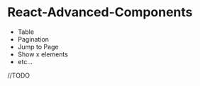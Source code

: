 # React-Advanced-Components

- Table
- Pagination
- Jump to Page
- Show x elements
- etc...
 
//TODO
